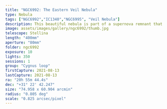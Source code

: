 ```yaml
---
title: "NGC6992: The Eastern Veil Nebula"
type: Nebula
tags: ["NGC6992","IC1340","NGC6995", "Veil Nebula"]
description: This beautiful nebula is part of a supernova remnant that spans a large field of view.
image: assets/images/gallery/ngc6992/thumb.jpg
telescope: Stellina
length: "400mm"
aperture: "80mm"
folder: ngc6992
exposure: 10
lights: 350
sessions: 1
group: "Cygnus loop"
firstCapture: 2021-08-13 
lastCapture: 2021-08-13
ra: "20h 55m 44.4s"
dec: "+31° 22' 42.247"
size: "74.958 x 60.904 arcmin"
radius: "0.805 deg"
scale: "0.825 arcsec/pixel"
---
```

